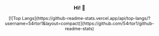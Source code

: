 <h3 align="center"> Hi! 🌱</h3>

<!--
**54rtor1/54rtor1** is a ✨ _special_ ✨ repository because its `README.md` (this file) appears on your GitHub profile.

Here are some ideas to get you started:

- 🔭 I’m currently working on ...
- 🌱 I’m currently learning ...
- 👯 I’m looking to collaborate on ...
- 🤔 I’m looking for help with ...
- 💬 Ask me about ...
- 📫 How to reach me: ...
- 😄 Pronouns: ...
- ⚡ Fun fact: ...
-->

<div align="center">[![Top Langs](https://github-readme-stats.vercel.app/api/top-langs/?username=54rtor1&layout=compact)](https://github.com/54rtor1/github-readme-stats)</div>
